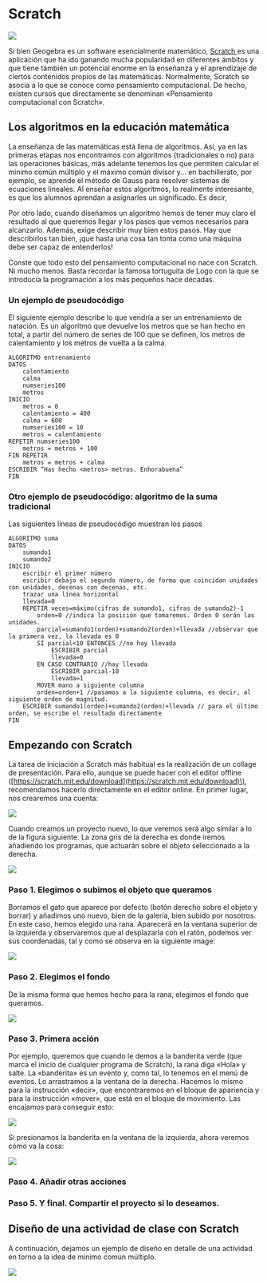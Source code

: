 # Scratch

![](/otros-recursos/assets/logoscratch.png)

Si bien Geogebra es un software esencialmente matemático, [Scratch ](https://scratch.mit.edu/)es una aplicación que ha ido ganando mucha popularidad en diferentes ámbitos y que tiene también un potencial enorme en la enseñanza y el aprendizaje de ciertos contenidos propios de las matemáticas. Normalmente, Scratch se asocia a lo que se conoce como pensamiento computacional. De hecho, existen cursos que directamente se denominan «Pensamiento computacional con Scratch».

## Los algoritmos en la educación matemática

La enseñanza de las matemáticas está llena de algoritmos. Así, ya en las primeras etapas nos encontramos con algoritmos \(tradicionales o no\) para las operaciones básicas, más adelante tenemos los que permiten calcular el mínimo común múltiplo y el máximo común divisor y... en bachillerato, por ejemplo, se aprende el método de Gauss para resolver sistemas de ecuaciones lineales. Al enseñar estos algoritmos, lo realmente interesante, es que los alumnos aprendan a asignarles un significado. Es decir,

Por otro lado, cuando diseñamos un algoritmo hemos de tener muy claro el resultado al que queremos llegar y los pasos que vemos necesarios para alcanzarlo. Además, exige describir muy bien estos pasos. Hay que describirlos tan bien, ¡que hasta una cosa tan tonta como una máquina debe ser capaz de entenderlos!

Conste que todo esto del pensamiento computacional no nace con Scratch. Ni mucho menos. Basta recordar la famosa tortuguita de Logo con la que se introducía la programación a los más pequeños hace décadas.

### Un ejemplo de pseudocódigo

El siguiente ejemplo describe lo que vendría a ser un entrenamiento de natación. Es un algoritmo que devuelve los metros que se han hecho en total, a partir del número de series de 100 que se definen, los metros de calentamiento y los metros de vuelta a la calma.

```
ALGORITMO entrenamiento
DATOS
    calentamiento  
    calma
    numseries100
    metros
INICIO
    metros = 0
    calentamiento = 400
    calma = 600
    numseries100 = 10
    metros = calentamiento
REPETIR numseries100
    metros = metros + 100
FIN REPETIR
    metros = metros + calma
ESCRIBIR “Has hecho <metros> metros. Enhorabuena”
FIN
```

### Otro ejemplo de pseudocódigo: algoritmo de la suma tradicional

Las siguientes líneas de pseudocódigo muestran los pasos

```
ALGORITMO suma
DATOS
    sumando1
    sumando2
INICIO
    escribir el primer número
    escribir debajo el segundo número, de forma que coincidan unidades con unidades, decenas con decenas, etc.
    trazar una línea horizontal
    llevada=0
    REPETIR veces=máximo(cifras de sumando1, cifras de sumando2)-1
        orden=0 //indica la posición que tomaremos. Orden 0 serán las unidades.
        parcial=sumando1(orden)+sumando2(orden)+llevada //observar que la primera vez, la llevada es 0
        SI parcial<10 ENTONCES //no hay llevada
            ESCRIBIR parcial
            llevada=0
        EN CASO CONTRARIO //hay llevada
            ESCRIBIR parcial-10
            llevada=1
        MOVER mano a siguiente columna    
        orden=orden+1 //pasamos a la siguiente columna, es decir, al siguiente orden de magnitud.     
    ESCRIBIR sumando1(orden)+sumando2(orden)+llevada // para el último orden, se escribe el resultado directamente
FIN
```

## Empezando con Scratch

La tarea de iniciación a Scratch más habitual es la realización de un collage de presentación. Para ello, aunque se puede hacer con el editor offline \([https://scratch.mit.edu/download](https://scratch.mit.edu/download)\), recomendamos hacerlo directamente en el editor online. En primer lugar,  nos crearemos una cuenta:

![](/otros-recursos/assets/scratch01.png)

Cuando creamos un proyecto nuevo, lo que veremos será algo similar a lo de la figura siguiente. La zona gris de la derecha es donde iremos añadiendo los programas, que actuarán sobre el objeto seleccionado a la derecha.

![](/otros-recursos/assets/scratch02.png)

### Paso 1. Elegimos o subimos el objeto que queramos

Borramos el gato que aparece por defecto \(botón derecho sobre el objeto y borrar\) y añadimos uno nuevo, bien de la galería, bien subido por nosotros. En este caso, hemos elegido una rana. Aparecerá en la ventana superior de la izquierda y observaremos que al desplazarla con el ratón, podemos ver sus coordenadas, tal y como se observa en la siguiente image:

![](/otros-recursos/assets/scratch03.png)

### Paso 2. Elegimos el fondo

De la misma forma que hemos hecho para la rana, elegimos el fondo que queramos.

![](/otros-recursos/assets/scratch04.png)

### Paso 3. Primera acción

Por ejemplo, queremos que cuando le demos a la banderita verde \(que marca el inicio de cualquier programa de Scratch\), la rana diga «Hola» y salte. La «banderita» es un evento y, como tal, lo tenemos en el menú de eventos. Lo arrastramos a la ventana de la derecha. Hacemos lo mismo para la instrucción «decir», que encontraremos en el bloque de apariencia y para la instrucción «mover», que está en el bloque de movimiento. Las encajamos para conseguir esto:

![](/otros-recursos/assets/scratch.png)

Si presionamos la banderita en la ventana de la izquierda, ahora veremos cómo va la cosa:

![](/otros-recursos/assets/scratch05.png)

### Paso 4. Añadir otras acciones

### Paso 5. Y final. Compartir el proyecto si lo deseamos.

## Diseño de una actividad de clase con Scratch

A continuación, dejamos un ejemplo de diseño en detalle de una actividad en torno a la idea de mínimo común múltiplo.

![](/otros-recursos/assets/scratch_canvas.png)

